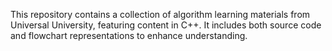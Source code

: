 This repository contains a collection of algorithm learning materials from Universal University, featuring content in C++. It includes both source code and flowchart representations to enhance understanding.
